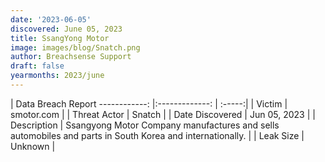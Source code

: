 ```yaml
---
date: '2023-06-05'
discovered: June 05, 2023
title: SsangYong Motor
image: images/blog/Snatch.png
author: Breachsense Support
draft: false
yearmonths: 2023/june
---
```



| Data Breach Report
------------:     |:-------------:    | :-----:|
| Victim      | smotor.com      | 
| Threat Actor      | Snatch      | 
| Date Discovered      | Jun 05, 2023      | 
| Description      | Ssangyong Motor Company manufactures and sells automobiles and parts in South Korea and internationally.      | 
| Leak Size      | Unknown      | 


